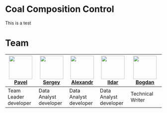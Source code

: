# Coal Composition Control 
This is a test

# Team 

| [<img src="https://avatars.githubusercontent.com/u/46760758?v=4" width="75px;"/>](https://github.com/Pashtetickus)<br>[Pavel](https://github.com/Pashtetickus)</br> | [<img src="https://avatars.githubusercontent.com/u/41781097?v=4" width="75px;"/>](https://github.com/0x0000dead)<br>[Sergey](https://github.com/0x0000dead)</br> | [<img src="https://avatars.githubusercontent.com/u/69035428?v=4" width="75px;"/>](https://github.com/JI411)<br>[Alexandr](https://github.com/JI411)</br> | [<img src="https://avatars.githubusercontent.com/u/18001464?v=4" width="75px;"/>](https://github.com/IldarMurzagaleev)<br>[Ildar](https://github.com/IldarMurzagaleev)</br> | [<img src="https://avatars.githubusercontent.com/u/26169258?v=4" width="75px;"/>](https://github.com/LRDPRDX)<br>[Bogdan](https://github.com/LRDPRDX)</br> |
| ---   | ---    | ---      | ---      | ---   |
| Team Leader <br>developer</br> | Data Analyst <br>developer</br>| Data Analyst <br>developer</br> | Data Analyst <br>developer</br> | Technical Writer |
